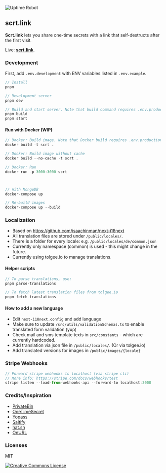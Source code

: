 ![Uptime Robot](https://img.shields.io/uptimerobot/status/m790332623-d87562e4e90c2e4ed1b5625f)

## scrt.link

**Scrt.link** lets you share one-time secrets with a link that self-destructs after the first visit.

Live: **[scrt.link](https://scrt.link)**.

### Development

First, add `.env.development` with ENV variables listed in `.env.example`.

```js
// Install
pnpm

// Development server
pnpm dev

// Build and start server. Note that build command requires .env.production.
pnpm build
pnpm start

```

#### Run with Docker (WIP)

```js
// Docker: Build image. Note that Docker build requires .env.production file.
docker build -t scrt .

// Docker: Build image without cache
docker build --no-cache -t scrt .

// Docker: Run
docker run -p 3000:3000 scrt



// With MongoDB
docker-compose up

// Re-build images
docker-compose up --build
```

### Localization

- Based on https://github.com/isaachinman/next-i18next
- All translation files are stored under `/public/locales/`.
- There is a folder for every locale: e.g. `/public/locales/de/common.json`
- Currently only namespace (common) is used - this might change in the future.
- Currently using tolgee.io to manage translations.

#### Helper scripts

```js
// To parse translations, use:
pnpm parse-translations

// To fetch latest translation files from tolgee.io
pnpm fetch-translations

```

#### How to add a new language

- Edit `next-i18next.config` and add language
- Make sure to update `/src/utils/validationSchemas.ts` to enable translated form validation (yup)
- Check mail and sms template texts in `src/constants` - which are currently hardcoded.
- Add translation via json file in `/public/locales/`. (Or via tolgee.io)
- Add translated versions for images in `/public/images/{locale}`

### Stripe Webhooks

```js
// Forward stripe webhooks to localhost (via stripe cli)
// More info: https://stripe.com/docs/webhooks/test
stripe listen --load-from-webhooks-api --forward-to localhost:3000

```

### Credits/Inspiration

- [PrivateBin](https://github.com/PrivateBin/PrivateBin)
- [OneTimeSecret](https://github.com/onetimesecret/onetimesecret)
- [Yopass](https://github.com/jhaals/yopass)
- [Saltify](https://www.saltify.io/)
- [hat.sh](https://github.com/sh-dv/hat.sh)
- [OnURL](https://github.com/onderonur/onurl)

### Licenses

MIT

<a rel="license" href="http://creativecommons.org/licenses/by-nc-sa/4.0/"><img alt="Creative Commons License" style="border-width:0" src="https://i.creativecommons.org/l/by-nc-sa/4.0/88x31.png" /></a>
